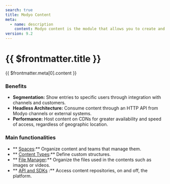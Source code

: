 ```yaml
---
search: true
title: Modyo Content
meta:
  - name: description
    content: Modyo content is the module that allows you to create and manage dynamic content repositories called spaces. In a space you can create posts, segmented by content types. The type of content defines the basic structure, with its requirements and validations to publish an entry.
version: 9.2
---
```


# {{ $frontmatter.title }}

{{ $frontmatter.meta[0].content }}

### Benefits
- **Segmentation:** Show entries to specific users through integration with channels and customers.
- **Headless Architecture:** Consume content through an HTTP API from Modyo channels or external systems.
- **Performance:** Host content on CDNs for greater availability and speed of access, regardless of geographic location.

### Main functionalities

- ** [Spaces](/en/platform/content/spaces.html):** Organize content and teams that manage them.
- ** [Content Types](/en/platform/content/types.html):** Define custom structures.
- ** [File Manager](/en/platform/content/asset-manager.html):** Organize the files used in the contents such as images or videos.
- ** [API and SDKs](/en/platform/content/public-api-reference.html) :** Access content repositories, on and off, the platform.
